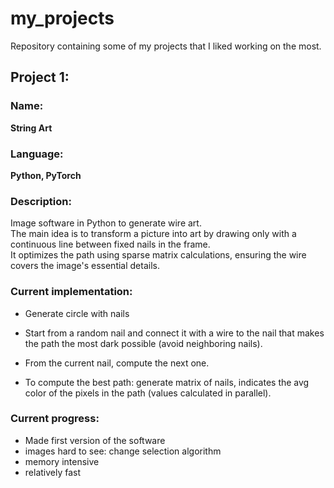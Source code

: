 # my_projects
Repository containing some of my projects that I liked working on the most.

## Project 1:
### Name:           
**String Art**

### Language:       
**Python, PyTorch**

### Description:    
Image software in Python to generate wire art.  
The main idea is to transform a picture into art by drawing only with a continuous line between fixed nails in the frame.  
It optimizes the path using sparse matrix calculations, ensuring the wire covers the image's essential details.

### Current implementation:
- Generate circle with nails
- Start from a random nail and connect it with a wire to the nail that makes the path the most dark possible (avoid neighboring nails).
- From the current nail, compute the next one.

- To compute the best path: generate matrix of nails, indicates the avg color of the pixels in the path (values calculated in parallel).
  
### Current progress: 
- Made first version of the software
- images hard to see: change selection algorithm
- memory intensive
- relatively fast

